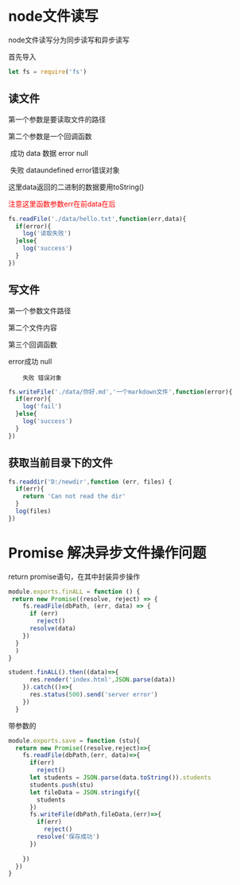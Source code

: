 # node文件读写

node文件读写分为同步读写和异步读写

首先导入

```javascript
let fs = require('fs')
```

## 读文件

第一个参数是要读取文件的路径

第二个参数是一个回调函数

​		成功 data 数据 error null

​		失败  dataundefined error错误对象

这里data返回的二进制的数据要用toString()

<font color='red'>注意这里函数参数err在前data在后</font>

```js
fs.readFile('./data/hello.txt',function(err,data){
  if(error){
    log('读取失败')
  }else{
    log('success')
  }
})
```

## 写文件

第一个参数文件路径

第二个文件内容

第三个回调函数

error成功 null

  		失败 错误对象

```js
fs.writeFile('./data/你好.md','一个markdown文件',function(error){
  if(error){
    log('fail')
  }else{
    log('success')
  }
})
```

## 获取当前目录下的文件

```js
fs.readdir('D:/newdir',function (err, files) {
  if(err){
    return 'Can not read the dir'
  }
  log(files)
})
```

# Promise 解决异步文件操作问题

return promise语句，在其中封装异步操作

```js
module.exports.finALL = function () {
 return new Promise((resolve, reject) => {
    fs.readFile(dbPath, (err, data) => {
      if (err)
        reject()
      resolve(data)
    })
  }
  )
}
```

```js
student.finALL().then((data)=>{
      res.render('index.html',JSON.parse(data))
    }).catch(()=>{   
      res.status(500).send('server error')
    })
  }
```



带参数的

```js
module.exports.save = function (stu){
  return new Promise((resolve,reject)=>{
    fs.readFile(dbPath,(err, data)=>{
      if(err)
        reject()
      let students = JSON.parse(data.toString()).students
      students.push(stu)
      let fileData = JSON.stringify({
        students
      })
      fs.writeFile(dbPath,fileData,(err)=>{
        if(err)
          reject()
        resolve('保存成功')
      })
      
    })
  })
}
```


